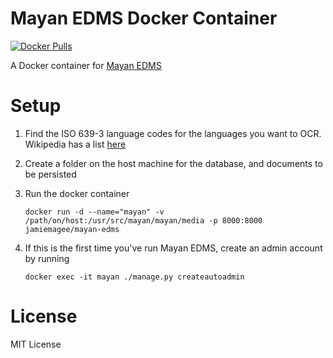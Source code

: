 Mayan EDMS Docker Container
===========================
[![Docker Pulls](https://img.shields.io/docker/pulls/jamiemagee/mayan-edms.svg?maxAge=2592000)]()

A Docker container for [Mayan EDMS](gitlab.com/mayan-edms/mayan-edms)

Setup
=====
1. Find the ISO 639-3 language codes for the languages you want to OCR. Wikipedia has a list [here](https://en.wikipedia.org/wiki/List_of_ISO_639-1_codes)
2. Create a folder on the host machine for the database, and documents to be persisted
3. Run the docker container
	
	`docker run -d --name="mayan" -v /path/on/host:/usr/src/mayan/mayan/media -p 8000:8000 jamiemagee/mayan-edms`

4. If this is the first time you've run Mayan EDMS, create an admin account by running

	`docker exec -it mayan ./manage.py createautoadmin`

License
=======
MIT License
